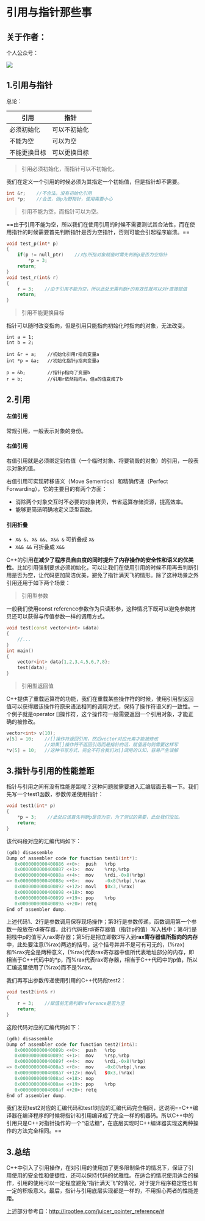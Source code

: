 # 引用与指针那些事

## 关于作者：

个人公众号：

![](../img/wechat.jpg)

## 1.引用与指针

总论：

| 引用         | 指针         |
| ------------ | ------------ |
| 必须初始化   | 可以不初始化 |
| 不能为空     | 可以为空     |
| 不能更换目标 | 可以更换目标 |

> 引用必须初始化，而指针可以不初始化。

我们在定义一个引用的时候必须为其指定一个初始值，但是指针却不需要。

```c++
int &r;    //不合法，没有初始化引用
int *p;    //合法，但p为野指针，使用需要小心
```

> 引用不能为空，而指针可以为空。

==由于引用不能为空，所以我们在使用引用的时候不需要测试其合法性，而在使用指针的时候需要首先判断指针是否为空指针，否则可能会引起程序崩溃。==

```c++
void test_p(int* p)
{
  	if(p != null_ptr)    //对p所指对象赋值时需先判断p是否为空指针
    	*p = 3;
    return;
}
void test_r(int& r)
{
    r = 3;    //由于引用不能为空，所以此处无需判断r的有效性就可以对r直接赋值
    return;
}
```

> 引用不能更换目标

指针可以随时改变指向，但是引用只能指向初始化时指向的对象，无法改变。

```
int a = 1;
int b = 2;

int &r = a;    //初始化引用r指向变量a
int *p = &a;   //初始化指针p指向变量a

p = &b;        //指针p指向了变量b
r = b;         //引用r依然指向a，但a的值变成了b
```

## 2.引用

#### 左值引用

常规引用，一般表示对象的身份。

#### 右值引用

右值引用就是必须绑定到右值（一个临时对象、将要销毁的对象）的引用，一般表示对象的值。

右值引用可实现转移语义（Move Sementics）和精确传递（Perfect Forwarding），它的主要目的有两个方面：

- 消除两个对象交互时不必要的对象拷贝，节省运算存储资源，提高效率。
- 能够更简洁明确地定义泛型函数。

#### 引用折叠

- `X& &`、`X& &&`、`X&& &` 可折叠成 `X&`
- `X&& &&` 可折叠成 `X&&`

C++的引用**在减少了程序员自由度的同时提升了内存操作的安全性和语义的优美性**。比如引用强制要求必须初始化，可以让我们在使用引用的时候不用再去判断引用是否为空，让代码更加简洁优美，避免了指针满天飞的情形。除了这种场景之外引用还用于如下两个场景：

> 引用型参数

一般我们使用const reference参数作为只读形参，这种情况下既可以避免参数拷贝还可以获得与传值参数一样的调用方式。

```c++
void test(const vector<int> &data)
{
    //...
}
int main()
{
  	vector<int> data{1,2,3,4,5,6,7,8};
    test(data);
}
```

> 引用型返回值

C++提供了重载运算符的功能，我们在重载某些操作符的时候，使用引用型返回值可以获得跟该操作符原来语法相同的调用方式，保持了操作符语义的一致性。一个例子就是operator []操作符，这个操作符一般需要返回一个引用对象，才能正确的被修改。

```c++
vector<int> v(10);
v[5] = 10;    //[]操作符返回引用，然后vector对应元素才能被修改
              //如果[]操作符不返回引用而是指针的话，赋值语句则需要这样写
*v[5] = 10;   //这种书写方式，完全不符合我们对[]调用的认知，容易产生误解
```

## 3.指针与引用的性能差距

指针与引用之间有没有性能差距呢？这种问题就需要进入汇编层面去看一下。我们先写一个test1函数，参数传递使用指针：

```c++
void test1(int* p)
{
    *p = 3;    //此处应该首先判断p是否为空，为了测试的需要，此处我们没加。
    return;
}
```

该代码段对应的汇编代码如下：

```c++
(gdb) disassemble 
Dump of assembler code for function test1(int*):
   0x0000000000400886 <+0>:  push   %rbp
   0x0000000000400887 <+1>:  mov    %rsp,%rbp
   0x000000000040088a <+4>:  mov    %rdi,-0x8(%rbp)
=> 0x000000000040088e <+8>:  mov    -0x8(%rbp),%rax
   0x0000000000400892 <+12>: movl   $0x3,(%rax)
   0x0000000000400898 <+18>: nop
   0x0000000000400899 <+19>: pop    %rbp
   0x000000000040089a <+20>: retq   
End of assembler dump.

```

上述代码1、2行是参数调用保存现场操作；第3行是参数传递，函数调用第一个参数一般放在rdi寄存器，此行代码把rdi寄存器值（指针p的值）写入栈中；第4行是把栈中p的值写入rax寄存器；第5行是把立即数3写入到**rax寄存器值所指向的内存**中，此处要注意(%rax)两边的括号，这个括号并并不是可有可无的，(%rax)和%rax完全是两种意义，(%rax)代表rax寄存器中值所代表地址部分的内存，即相当于C++代码中的*p，而%rax代表rax寄存器，相当于C++代码中的p值，所以汇编这里使用了(%rax)而不是%rax。

我们再写出参数传递使用引用的C++代码段test2：

```c++
void test2(int& r)
{
    r = 3;    //赋值前无需判断reference是否为空
    return;
}
```

这段代码对应的汇编代码如下：

```c++
(gdb) disassemble 
Dump of assembler code for function test2(int&):
   0x000000000040089b <+0>:  push   %rbp
   0x000000000040089c <+1>:  mov    %rsp,%rbp
   0x000000000040089f <+4>:  mov    %rdi,-0x8(%rbp)
=> 0x00000000004008a3 <+8>:  mov    -0x8(%rbp),%rax
   0x00000000004008a7 <+12>: movl   $0x3,(%rax)
   0x00000000004008ad <+18>: nop
   0x00000000004008ae <+19>: pop    %rbp
   0x00000000004008af <+20>: retq   
End of assembler dump.

```

我们发现test2对应的汇编代码和test1对应的汇编代码完全相同，这说明==C++编译器在编译程序的时候将指针和引用编译成了完全一样的机器码。所以C++中的引用只是C++对指针操作的一个“语法糖”，在底层实现时C++编译器实现这两种操作的方法完全相同。==

## 3.总结

C++中引入了引用操作，在对引用的使用加了更多限制条件的情况下，保证了引用使用的安全性和便捷性，还可以保持代码的优雅性。在适合的情况使用适合的操作，引用的使用可以一定程度避免“指针满天飞”的情况，对于提升程序稳定性也有一定的积极意义。最后，指针与引用底层实现都是一样的，不用担心两者的性能差距。

上述部分参考自：<http://irootlee.com/juicer_pointer_reference/#>
